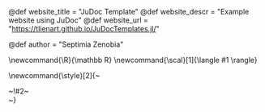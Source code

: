 <!-----------------------------------------------------
Add here global page variables to use throughout your
website.
The website_* must be defined for the RSS to work
------------------------------------------------------->
@def website_title = "JuDoc Template"
@def website_descr = "Example website using JuDoc"
@def website_url   = "https://tlienart.github.io/JuDocTemplates.jl/"

@def author = "Septimia Zenobia"

<!-----------------------------------------------------
Add here global latex commands to use throughout your
pages. It can be math commands but does not need to be.
For instance:
* \newcommand{\phrase}{This is a long phrase to copy.}
------------------------------------------------------->
\newcommand{\R}{\mathbb R}
\newcommand{\scal}[1]{\langle #1 \rangle}


<!-- Put a box around something and pass some css styling to the box
(useful for images for instance) e.g.:
\style{width:80%;}{![](path/to/img.png)} -->
\newcommand{\style}[2]{~~~<div style="!#1;margin-left:auto;margin-right:auto;">~~~!#2~~~</div>~~~}
